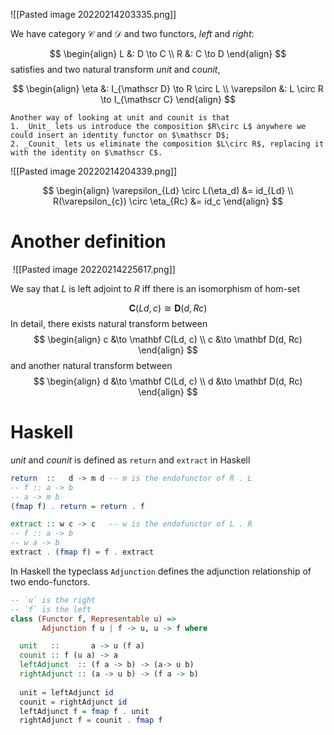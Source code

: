 ![[Pasted image 20220214203335.png]]

We have category $\mathscr C$ and $\mathscr D$ and two functors, _left_ and _right_:

$$
\begin{align}
L &: D \to C \\
R &: C \to D
\end{align}
$$
satisfies and two natural transform _unit_ and _counit_,

$$
\begin{align}
\eta &: I_{\mathscr D} \to R \circ L \\
\varepsilon &: L \circ R \to I_{\mathscr C} 
\end{align}
$$

```ad-note
Another way of looking at unit and counit is that 
1. _Unit_ lets us introduce the composition $R\circ L$ anywhere we could insert an identity functor on $\mathscr D$; 
2. _Counit_ lets us eliminate the composition $L\circ R$, replacing it with the identity on $\mathscr C$.
```

![[Pasted image 20220214204339.png]]

$$
\begin{align}
\varepsilon_{Ld} \circ L(\eta_d) &= id_{Ld} \\
R(\varepsilon_{c}) \circ \eta_{Rc} &= id_c
\end{align}
$$

# Another definition

 ![[Pasted image 20220214225617.png]]

 

We say that $L$ is left adjoint to $R$ iff there is an isomorphism of hom-set

$$
\mathbf C(Ld, c) \cong \mathbf D(d, Rc)
$$
In detail, there exists natural transform between 
$$
\begin{align}
c &\to \mathbf C(Ld, c) \\
c &\to \mathbf D(d, Rc)
\end{align}
$$
and another natural transform between
$$
\begin{align}
d &\to \mathbf C(Ld, c) \\
d &\to \mathbf D(d, Rc)
\end{align}
$$


# Haskell 

_unit_ and _counit_ is defined as `return` and `extract` in Haskell
```haskell
return  ::   d -> m d -- m is the endofunctor of R . L
-- f :: a -> b
-- a -> m b 
(fmap f) . return = return . f

extract :: w c -> c   -- w is the endofunctor of L . R
-- f :: a -> b
-- w a -> b
extract . (fmap f) = f . extract 
```


In Haskell the typeclass `Adjunction` defines the  adjunction relationship of two endo-functors.

```haskell
-- `u` is the right
-- `f` is the left
class (Functor f, Representable u) => 
       Adjunction f u | f -> u, u -> f where

  unit   ::       a -> u (f a) 
  counit :: f (u a) -> a
  leftAdjunct  :: (f a -> b) -> (a-> u b) 
  rightAdjunct :: (a -> u b) -> (f a -> b)
  
  unit = leftAdjunct id 
  counit = rightAdjunct id 
  leftAdjunct f = fmap f . unit 
  rightAdjunct f = counit . fmap f
```